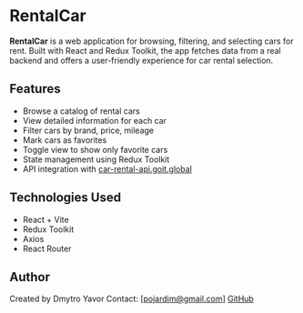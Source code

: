 # RentalCar

**RentalCar** is a web application for browsing, filtering, and selecting cars
for rent. Built with React and Redux Toolkit, the app fetches data from a real
backend and offers a user-friendly experience for car rental selection.

## Features

- Browse a catalog of rental cars
- View detailed information for each car
- Filter cars by brand, price, mileage
- Mark cars as favorites
- Toggle view to show only favorite cars
- State management using Redux Toolkit
- API integration with
  [car-rental-api.goit.global](https://car-rental-api.goit.global/api-docs/)

## Technologies Used

- React + Vite
- Redux Toolkit
- Axios
- React Router

## Author

Created by Dmytro Yavor Contact: [pojardim@gmail.com]
[GitHub](https://github.com/yavor84)
